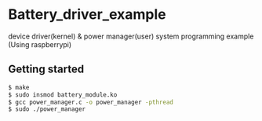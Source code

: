 # Battery_driver_example
device driver(kernel) &amp; power manager(user) system programming example (Using raspberrypi)

## Getting started
```sh
$ make
$ sudo insmod battery_module.ko
$ gcc power_manager.c -o power_manager -pthread
$ sudo ./power_manager
```
